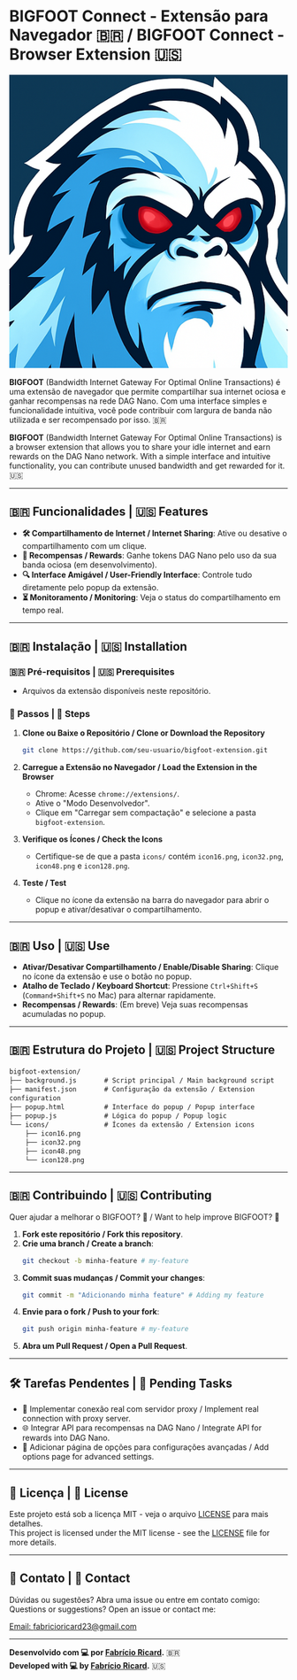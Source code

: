 # BIGFOOT Connect - Extensão para Navegador 🇧🇷 / BIGFOOT Connect - Browser Extension 🇺🇸

![BIGFOOT Logo](icons/icon128.png)

**BIGFOOT** (Bandwidth Internet Gateway For Optimal Online Transactions) é uma extensão de navegador que permite compartilhar sua internet ociosa e ganhar recompensas na rede DAG Nano. Com uma interface simples e funcionalidade intuitiva, você pode contribuir com largura de banda não utilizada e ser recompensado por isso. 🇧🇷  

**BIGFOOT** (Bandwidth Internet Gateway For Optimal Online Transactions) is a browser extension that allows you to share your idle internet and earn rewards on the DAG Nano network. With a simple interface and intuitive functionality, you can contribute unused bandwidth and get rewarded for it. 🇺🇸  

---

## 🇧🇷 Funcionalidades | 🇺🇸 Features

- **🛠️ Compartilhamento de Internet / Internet Sharing**: Ative ou desative o compartilhamento com um clique.
- **🌟 Recompensas / Rewards**: Ganhe tokens DAG Nano pelo uso da sua banda ociosa (em desenvolvimento).
- **🔍 Interface Amigável / User-Friendly Interface**: Controle tudo diretamente pelo popup da extensão.
- **⏳ Monitoramento / Monitoring**: Veja o status do compartilhamento em tempo real.

---

## 🇧🇷 Instalação | 🇺🇸 Installation

### 🇧🇷 Pré-requisitos | 🇺🇸 Prerequisites
- Arquivos da extensão disponíveis neste repositório.

### 📝 Passos | 🌟 Steps
1. **Clone ou Baixe o Repositório / Clone or Download the Repository**
   ```sh
   git clone https://github.com/seu-usuario/bigfoot-extension.git
   ```
2. **Carregue a Extensão no Navegador / Load the Extension in the Browser**
   - Chrome: Acesse `chrome://extensions/`.
   - Ative o "Modo Desenvolvedor".
   - Clique em "Carregar sem compactação" e selecione a pasta `bigfoot-extension`.

3. **Verifique os Ícones / Check the Icons**
   - Certifique-se de que a pasta `icons/` contém `icon16.png`, `icon32.png`, `icon48.png` e `icon128.png`.

4. **Teste / Test**
   - Clique no ícone da extensão na barra do navegador para abrir o popup e ativar/desativar o compartilhamento.

---

## 🇧🇷 Uso | 🇺🇸 Use

- **Ativar/Desativar Compartilhamento / Enable/Disable Sharing**: Clique no ícone da extensão e use o botão no popup.
- **Atalho de Teclado / Keyboard Shortcut**: Pressione `Ctrl+Shift+S` (`Command+Shift+S` no Mac) para alternar rapidamente.
- **Recompensas / Rewards**: (Em breve) Veja suas recompensas acumuladas no popup.

---

## 🇧🇷 Estrutura do Projeto | 🇺🇸 Project Structure

```
bigfoot-extension/
├── background.js       # Script principal / Main background script
├── manifest.json       # Configuração da extensão / Extension configuration
├── popup.html          # Interface do popup / Popup interface
├── popup.js            # Lógica do popup / Popup logic
└── icons/              # Ícones da extensão / Extension icons
    ├── icon16.png
    ├── icon32.png
    ├── icon48.png
    └── icon128.png
```

---

## 🇧🇷 Contribuindo | 🇺🇸 Contributing

Quer ajudar a melhorar o BIGFOOT? 🌟 / Want to help improve BIGFOOT? 🌟  

1. **Fork este repositório / Fork this repository**.
2. **Crie uma branch / Create a branch**:
   ```sh
   git checkout -b minha-feature # my-feature
   ```
3. **Commit suas mudanças / Commit your changes**:
   ```sh
   git commit -m "Adicionando minha feature" # Adding my feature
   ```
4. **Envie para o fork / Push to your fork**:
   ```sh
   git push origin minha-feature # my-feature
   ```
5. **Abra um Pull Request / Open a Pull Request**.

---

## 🛠️ Tarefas Pendentes | 🌟 Pending Tasks

- 🔗 Implementar conexão real com servidor proxy / Implement real connection with proxy server.
- 🌐 Integrar API para recompensas na DAG Nano / Integrate API for rewards into DAG Nano.
- 🔧 Adicionar página de opções para configurações avançadas / Add options page for advanced settings.

---

## 📝 Licença | 🌟 License

Este projeto está sob a licença MIT - veja o arquivo [LICENSE](LICENSE) para mais detalhes.  
This project is licensed under the MIT license - see the [LICENSE](LICENSE) file for more details.

---

## 📧 Contato | 🌟 Contact

Dúvidas ou sugestões? Abra uma issue ou entre em contato comigo:  
Questions or suggestions? Open an issue or contact me:

[Email: fabricioricard23@gmail.com](mailto:fabricioricard23@gmail.com)

---

**Desenvolvido com 💻 por [Fabrício Ricard](https://github.com/fabricioricard).** 🇧🇷  
**Developed with 💻 by [Fabrício Ricard](https://github.com/fabricioricard).** 🇺🇸
